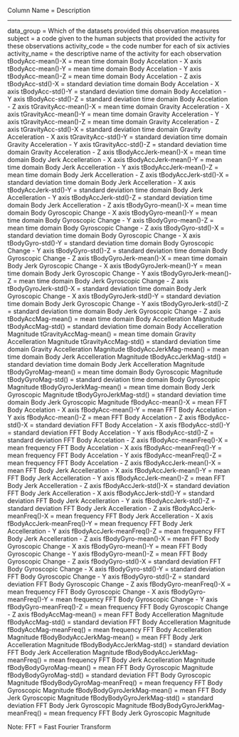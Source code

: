 Column Name 					=	Description
-----------     					----------------------
data_group						=	Which of the datasets provided this observation measures
subject							=	a code given to the human subjects that provided the activity for these observations
activity_code					=	the code number for each of six activies
activity_name					=	the descriptive name of the activity for each observation
tBodyAcc-mean()-X				=	mean time domain Body Accelation - X axis
tBodyAcc-mean()-Y				=	mean time domain Body Accelation - Y axis
tBodyAcc-mean()-Z				=	mean time domain Body Accelation - Z axis
tBodyAcc-std()-X				=	standard deviation time domain Body Accelation - X axis
tBodyAcc-std()-Y				=	standard deviation time domain Body Accelation - Y axis
tBodyAcc-std()-Z				=	standard deviation time domain Body Accelation - Z axis
tGravityAcc-mean()-X			=	mean time domain Gravity Acceleration - X axis
tGravityAcc-mean()-Y			=	mean time domain Gravity Acceleration - Y axis
tGravityAcc-mean()-Z			=	mean time domain Gravity Acceleration - Z axis
tGravityAcc-std()-X				=	standard deviation time domain Gravity Acceleration - X axis
tGravityAcc-std()-Y				=	standard deviation time domain Gravity Acceleration - Y axis
tGravityAcc-std()-Z				=	standard deviation time domain Gravity Acceleration - Z axis
tBodyAccJerk-mean()-X			=	mean time domain Body Jerk Accelleration - X axis
tBodyAccJerk-mean()-Y			=	mean time domain Body Jerk Accelleration - Y axis
tBodyAccJerk-mean()-Z			=	mean time domain Body Jerk Accelleration - Z axis
tBodyAccJerk-std()-X			=	standard deviation time domain Body Jerk Accelleration - X axis
tBodyAccJerk-std()-Y			=	standard deviation time domain Body Jerk Accelleration - Y axis
tBodyAccJerk-std()-Z			=	standard deviation time domain Body Jerk Accelleration - Z axis
tBodyGyro-mean()-X				=	mean time domain Body Gyroscopic Change - X axis
tBodyGyro-mean()-Y				=	mean time domain Body Gyroscopic Change - Y axis
tBodyGyro-mean()-Z				=	mean time domain Body Gyroscopic Change - Z axis
tBodyGyro-std()-X				=	standard deviation time domain Body Gyroscopic Change - X axis
tBodyGyro-std()-Y				=	standard deviation time domain Body Gyroscopic Change - Y axis
tBodyGyro-std()-Z				=	standard deviation time domain Body Gyroscopic Change - Z axis
tBodyGyroJerk-mean()-X			=	mean time domain Body Jerk Gyroscopic Change - X axis
tBodyGyroJerk-mean()-Y			=	mean time domain Body Jerk Gyroscopic Change - Y axis
tBodyGyroJerk-mean()-Z			=	mean time domain Body Jerk Gyroscopic Change - Z axis
tBodyGyroJerk-std()-X			=	standard deviation time domain Body Jerk Gyroscopic Change - X axis
tBodyGyroJerk-std()-Y			=	standard deviation time domain Body Jerk Gyroscopic Change - Y axis
tBodyGyroJerk-std()-Z			=	standard deviation time domain Body Jerk Gyroscopic Change - Z axis
tBodyAccMag-mean()				=	mean time domain Body Accelleration Magnitude
tBodyAccMag-std()				=	standard deviation time domain Body Accelleration Magnitude
tGravityAccMag-mean()			=	mean time domain Gravity Accelleration Magnitude
tGravityAccMag-std()			=	standard deviation time domain Gravity Accelleration Magnitude
tBodyAccJerkMag-mean()			=	mean time domain Body Jerk Accelleration Magnitude
tBodyAccJerkMag-std()			=	standard deviation time domain Body Jerk Accelleration Magnitude
tBodyGyroMag-mean()				=	mean time domain Body Gyroscopic Magnitude
tBodyGyroMag-std()				=	standard deviation time domain Body Gyroscopic Magnitude
tBodyGyroJerkMag-mean()			=	mean time domain Body Jerk Gyroscopic Magnitude
tBodyGyroJerkMag-std()			=	standard deviation time domain Body Jerk Gyroscopic Magnitude
fBodyAcc-mean()-X				=	mean FFT Body Accelation - X axis
fBodyAcc-mean()-Y				=	mean FFT Body Accelation - Y axis
fBodyAcc-mean()-Z				=	mean FFT Body Accelation - Z axis
fBodyAcc-std()-X				=	standard deviation FFT Body Accelation - X axis
fBodyAcc-std()-Y				=	standard deviation FFT Body Accelation - Y axis
fBodyAcc-std()-Z				=	standard deviation FFT Body Accelation - Z axis
fBodyAcc-meanFreq()-X			=	mean frequency FFT Body Accelation - X axis
fBodyAcc-meanFreq()-Y			=	mean frequency FFT Body Accelation - Y axis
fBodyAcc-meanFreq()-Z			=	mean frequency FFT Body Accelation - Z axis
fBodyAccJerk-mean()-X			=	mean FFT Body Jerk Accelleration - X axis
fBodyAccJerk-mean()-Y			=	mean FFT Body Jerk Accelleration - Y axis
fBodyAccJerk-mean()-Z			=	mean FFT Body Jerk Accelleration - Z axis
fBodyAccJerk-std()-X			=	standard deviation FFT Body Jerk Accelleration - X axis
fBodyAccJerk-std()-Y			=	standard deviation FFT Body Jerk Accelleration - Y axis
fBodyAccJerk-std()-Z			=	standard deviation FFT Body Jerk Accelleration - Z axis
fBodyAccJerk-meanFreq()-X		=	mean frequency FFT Body Jerk Accelleration - X axis
fBodyAccJerk-meanFreq()-Y		=	mean frequency FFT Body Jerk Accelleration - Y axis
fBodyAccJerk-meanFreq()-Z		=	mean frequency FFT Body Jerk Accelleration - Z axis
fBodyGyro-mean()-X				=	mean FFT Body Gyroscopic Change - X axis
fBodyGyro-mean()-Y				=	mean FFT Body Gyroscopic Change - Y axis
fBodyGyro-mean()-Z				=	mean FFT Body Gyroscopic Change - Z axis
fBodyGyro-std()-X				=	standard deviation FFT Body Gyroscopic Change - X axis
fBodyGyro-std()-Y				=	standard deviation FFT Body Gyroscopic Change - Y axis
fBodyGyro-std()-Z				=	standard deviation FFT Body Gyroscopic Change - Z axis
fBodyGyro-meanFreq()-X			=	mean frequency FFT Body Gyroscopic Change - X axis
fBodyGyro-meanFreq()-Y			=	mean frequency FFT Body Gyroscopic Change - Y axis
fBodyGyro-meanFreq()-Z			=	mean frequency FFT Body Gyroscopic Change - Z axis
fBodyAccMag-mean()				=	mean FFT Body Accelleration Magnitude
fBodyAccMag-std()				=	standard deviation FFT Body Accelleration Magnitude
fBodyAccMag-meanFreq()			=	mean frequency FFT Body Accelleration Magnitude
fBodyBodyAccJerkMag-mean()		=	mean FFT Body Jerk Accelleration Magnitude
fBodyBodyAccJerkMag-std()		=	standard deviation FFT Body Jerk Accelleration Magnitude
fBodyBodyAccJerkMag-meanFreq()	=	mean frequency FFT Body Jerk Accelleration Magnitude
fBodyBodyGyroMag-mean()			=	mean FFT Body Gyroscopic Magnitude
fBodyBodyGyroMag-std()			=	standard deviation FFT Body Gyroscopic Magnitude
fBodyBodyGyroMag-meanFreq()		=	mean frequency FFT Body Gyroscopic Magnitude
fBodyBodyGyroJerkMag-mean()		=	mean FFT Body Jerk Gyroscopic Magnitude
fBodyBodyGyroJerkMag-std()		=	standard deviation FFT Body Jerk Gyroscopic Magnitude
fBodyBodyGyroJerkMag-meanFreq()	=	mean frequency FFT Body Jerk Gyroscopic Magnitude
		
		
Note: FFT = Fast Fourier Transform		